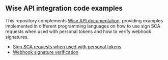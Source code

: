 ## Wise API integration code examples

This repository complements [Wise API documentation](https://api-docs.wise.com/), providing examples implemented in different programming languages on how to use sign SCA requests when used with personal tokens and how to verify webhook signatures.

- [Sign SCA requests when used with personal tokens](sca-personal-tokens/README.md)
- [Webhook signature verification](verify-webhook-signature/README.md)
